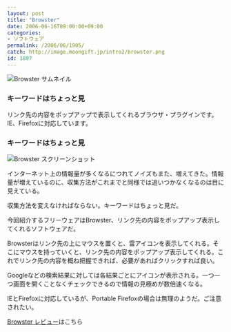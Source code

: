 ```yaml
---
layout: post
title: "Browster"
date: 2006-06-16T09:00:00+09:00
categories:
- ソフトウェア
permalink: /2006/06/1905/
catch: http://image.moongift.jp/intro2/browster.png
id: 1897
---
```

 ![Browster サムネイル](http://image.moongift.jp/intro2/browster.t.png "Browster サムネイル")
  

### キーワードはちょっと見
  
リンク先の内容をポップアップで表示してくれるブラウザ・プラグインです。IE、Firefoxに対応しています。  
<!--more-->  

### キーワードはちょっと見
  

![Browster スクリーンショット](http://image.moongift.jp/intro2/browster.png "Browster スクリーンショット")

  

インターネット上の情報量が多くなるにつれてノイズもまた、増えてきた。情報量が増えているのに、収集方法がこれまでと同様では追いつかなくなるのは目に見えている。

  

収集方法を変えなければならない。キーワードはちょっと見だ。

  

今回紹介するフリーウェアはBrowster、リンク先の内容をポップアップ表示してくれるソフトウェアだ。

  

Browsterはリンク先の上にマウスを置くと、雷アイコンを表示してくれる。そこにマウスを持っていくと、リンク先の内容をポップアップ表示してくれる。これでリンク先の内容を概ね把握できれば、必要があればクリックすれば良い。

  

Googleなどの検索結果に対しては各結果ごとにアイコンが表示される。一つ一つ画面を開くことなくチェックできるので情報の見極めが数倍速くなる。

  

IEとFirefoxに対応しているが、Portable Firefoxの場合は無理のようだ。ご注意されたい。

  

[Browster レビュー](http://fw.moongift.jp/review/i-1909.html)はこちら

